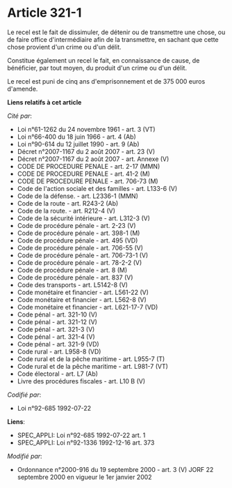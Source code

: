 # Article 321-1

Le recel est le fait de dissimuler, de détenir ou de transmettre une chose, ou de faire office d'intermédiaire afin de la
transmettre, en sachant que cette chose provient d'un crime ou d'un délit.

Constitue également un recel le fait, en connaissance de cause, de bénéficier, par tout moyen, du produit d'un crime ou d'un
délit.

Le recel est puni de cinq ans d'emprisonnement et de 375 000 euros d'amende.

**Liens relatifs à cet article**

_Cité par_:

  - Loi n°61-1262 du 24 novembre 1961 - art. 3 (VT)
  - Loi n°66-400 du 18 juin 1966 - art. 4 (Ab)
  - Loi n°90-614 du 12 juillet 1990 - art. 9 (Ab)
  - Décret n°2007-1167 du 2 août 2007 - art. 23 (V)
  - Décret n°2007-1167 du 2 août 2007 - art. Annexe (V)
  - CODE DE PROCEDURE PENALE - art. 2-17 (MMN)
  - CODE DE PROCEDURE PENALE - art. 41-2 (M)
  - CODE DE PROCEDURE PENALE - art. 706-73 (M)
  - Code de l'action sociale et des familles - art. L133-6 (V)
  - Code de la défense. - art. L2336-1 (MMN)
  - Code de la route - art. R243-2 (Ab)
  - Code de la route. - art. R212-4 (V)
  - Code de la sécurité intérieure - art. L312-3 (V)
  - Code de procédure pénale - art. 2-23 (V)
  - Code de procédure pénale - art. 398-1 (M)
  - Code de procédure pénale - art. 495 (VD)
  - Code de procédure pénale - art. 706-55 (V)
  - Code de procédure pénale - art. 706-73-1 (V)
  - Code de procédure pénale - art. 78-2-2 (V)
  - Code de procédure pénale - art. 8 (M)
  - Code de procédure pénale - art. 837 (V)
  - Code des transports - art. L5142-8 (V)
  - Code monétaire et financier - art. L561-22 (V)
  - Code monétaire et financier - art. L562-8 (V)
  - Code monétaire et financier - art. L621-17-7 (VD)
  - Code pénal - art. 321-10 (V)
  - Code pénal - art. 321-12 (V)
  - Code pénal - art. 321-3 (V)
  - Code pénal - art. 321-4 (V)
  - Code pénal - art. 321-9 (VD)
  - Code rural - art. L958-8 (VD)
  - Code rural et de la pêche maritime - art. L955-7 (T)
  - Code rural et de la pêche maritime - art. L981-7 (VT)
  - Code électoral - art. L7 (Ab)
  - Livre des procédures fiscales - art. L10 B (V)

_Codifié par_:

  - Loi n°92-685 1992-07-22

**Liens**:

  - SPEC_APPLI: Loi n°92-685 1992-07-22 art. 1
  - SPEC_APPLI: Loi n°92-1336 1992-12-16 art. 373

_Modifié par_:

  - Ordonnance n°2000-916 du 19 septembre 2000 - art. 3 (V) JORF 22 septembre 2000 en vigueur le 1er janvier 2002
